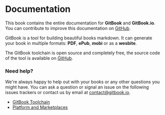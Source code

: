 Documentation
=============

This book contains the entire documentation for **GitBook** and **GitBook.io**. You can contribute to improve this documentation on [GitHub](https://github.com/GitbookIO/documentation).

GitBook is a tool for building beautiful books markdown. It can generate your book in multiple formats: **PDF**, **ePub**, **mobi** or as a **wesbite**.

The GitBook toolchain is open source and completely free, the source code of the tool is available on [GitHub](https://github.com/GitbookIO/gitbook).

### Need help?

We're always happy to help out with your books or any other questions you might have. You can ask a question or signal an issue on the following issues trackers or contact us by email at [contact@gitbook.io](mailto:contact@gitbook.io).

* [GitBook Toolchain](https://github.com/GitbookIO/gitbook/issues?state=open)
* [Platform and Marketplaces](https://github.com/GitbookIO/gitbook.io/issues?state=open)
